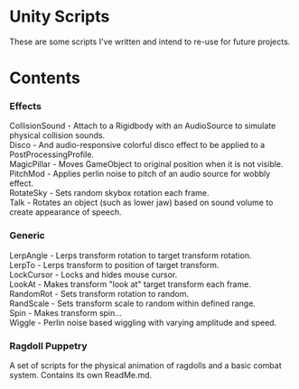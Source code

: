 # Unity Scripts #
These are some scripts I've written and intend to re-use for future projects.  

# Contents #
### Effects ###
CollisionSound - Attach to a Rigidbody with an AudioSource to simulate physical collision sounds.  
Disco - And audio-responsive colorful disco effect to be applied to a PostProcessingProfile.  
MagicPillar - Moves GameObject to original position when it is not visible.  
PitchMod - Applies perlin noise to pitch of an audio source for wobbly effect.  
RotateSky - Sets random skybox rotation each frame.  
Talk - Rotates an object (such as lower jaw) based on sound volume to create appearance of speech.  

### Generic ###
LerpAngle - Lerps transform rotation to target transform rotation.  
LerpTo - Lerps transform to position of target transform.  
LockCursor - Locks and hides mouse cursor.  
LookAt - Makes transform "look at" target transform each frame.  
RandomRot - Sets transform rotation to random.  
RandScale - Sets transform scale to random within defined range.  
Spin - Makes transform spin...  
Wiggle - Perlin noise based wiggling with varying amplitude and speed.  

### Ragdoll Puppetry ###
A set of scripts for the physical animation of ragdolls and a basic combat system. Contains its own ReadMe.md.